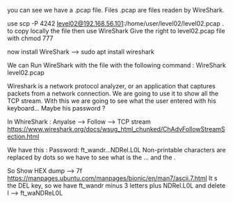 you can see we have a .pcap file. Files .pcap are files readen by WireShark.

use scp -P 4242 level02@192.168.56.101:/home/user/level02/level02.pcap .
to copy locally the file then use WireShark
Give the right to level02.pcap file with chmod 777

now install WireShark --> sudo apt install wireshark

We can Run WireShark with the file with the following command :
WireShark level02.pcap

Wireshark is a network protocol analyzer,
or an application that captures packets from a network connection.
We are going to use it to show all the TCP stream.
With this we are going to see what the user entered with his keyboard... Maybe his password ?

In WhireShark : Anyalse --> Follow --> TCP stream
https://www.wireshark.org/docs/wsug_html_chunked/ChAdvFollowStreamSection.html


We have this : Password: ft_wandr...NDRel.L0L
Non-printable characters are replaced by dots so we have to see what is the ... and the .

So Show HEX dump --> 7f
https://manpages.ubuntu.com/manpages/bionic/en/man7/ascii.7.html
It s the DEL key, so we have ft_wandr minus 3 letters plus NDRel.L0L and delete l
--> ft_waNDReL0L
